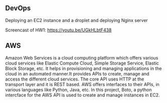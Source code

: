## DevOps
Deploying an EC2 instance and a droplet and deploying Nginx server 

Screencast of HW1: https://youtu.be/UGkHLbtF438


## AWS
Amazon Web Services is a cloud computing platform which offers various cloud services like Elastic Compute Cloud, Simple Storage Service, Elastic Block Storage, etc. It helps in provisioning and managing applications in the cloud in an automated manner.It provides APIs to create, manage and access the different cloud services. The core API uses HTTP at the transport layer and it is REST based. AWS offers interfaces to their APIs, in various languages like Python, Java, etc. In this project, Boto, a python intercface for the AWS API is used to create and manage instances in EC2.

